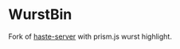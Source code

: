 # WurstBin

Fork of [haste-server](https://github.com/seejohnrun/haste-server) with prism.js wurst highlight.
